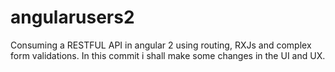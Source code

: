 # angularusers2
Consuming a RESTFUL API  in angular 2 using routing, RXJs and complex form validations.
In this commit i shall make some changes in the UI and UX.
